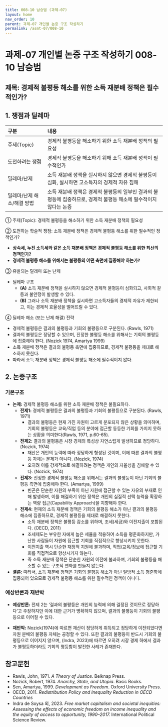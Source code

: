 ```yaml
---
title: 008-10 남승범 (과제-07)
layout: home
nav_order: 10
parent: 과제-07 개인별 논증 구조 작성하기
permalink: /asmt-07/008-10
---
```


# 과제-07 개인별 논증 구조 작성하기 008-10 남승범

## 제목: 경제적 불평등 해소를 위한 소득 재분배 정책은 필수적인가?

## 1. 쟁점과 딜레마

| 구분 | 내용 |
|:---|:---|
| 주제(Topic) | 경제적 불평등을 해소하기 위한 소득 재분배 정책의 필요성 |
| 도전하려는 쟁점 | 경제적 불평등을 해소하기 위해 소득 재분배 정책이 필수적인가 |
| 딜레마/난제 | 소득 재분배 정책을 실시하지 않으면 경제적 불평등이 심화, 실시하면 고소득자의 경제적 자유 침해 |
| 딜레마/난제 해소/해결 방법 | 소득 재분배 정책은 경제적 불평등의 일부인 결과의 불평등에 집중하므로, 경제적 불평등 해소에 필수적이지 않다는 논증 |

① 주제(Topic): 경제적 불평등을 해소하기 위한 소득 재분배 정책의 필요성

② 도전하는 학술적 쟁점: 소득 재분배 정책은 경제적 불평등 해소를 위한 필수적인 정책인가?

- **상속세, 누진 소득세와 같은 소득 재분배 정책은 경제적 불평등 해소를 위한 최선의 정책인가?**
- **경제적 불평등 해소를 위해서는 불평등의 어떤 측면에 집중해야 하는가?**

③ 유발되는 딜레마 또는 난제

- 딜레마 구조
  - **(A)** 소득 재분배 정책을 실시하지 않으면 경제적 불평등이 심화되고, 사회적 갈등과 불안정이 발생할 수 있다.
  - **(B)** 그러나 소득 재분배 정책을 실시하면 고소득자들의 경제적 자유가 제한되고, 이는 경제적 효율성을 떨어뜨릴 수 있다.

④ 딜레마 해소 (또는 난제 해결) 전략

- 경제적 불평등은 결과의 불평등과 기회의 불평등으로 구분된다. (Rawls, 1971)
- 결과의 불평등은 정당할 수 있으며, 진정한 불평등 해소를 위해서는 기회의 불평등에 집중해야 한다. (Nozick 1974, Amartya 1999)
- 소득 재분배 정책은 결과의 불평등 측면에 집중하므로, 경제적 불평등을 제대로 해소하지 못한다.
- 따라서 소득 재분배 정책은 경제적 불평등 해소에 필수적이지 않다.

## 2. 논증구조

### 기본구조

- **논제:** 경제적 불평등 해소를 위한 소득 재분배 정책은 불필요하다.
  - **전제1:** 경제적 불평등은 결과의 불평등과 기회의 불평등으로 구분된다. (Rawls, 1971)
    - 결과의 불평등은 현재 가진 자원이 고르게 분포되지 않은 상황을 의미하며, 기회의 불평등은 교육/직업 등의 분야에 접근할 동등한 기회를 가지지 못하는 상황을 의미한다(Rawls, 1971, p.60-65).
  - **전제2:** 결과의 불평등은 시장 경제의 특성상 자연스럽게 발생하므로 정당하다. (Nozick, 1974)
    - 재산은 개인의 능력에 따라 정당하게 형성된 것이며, 이에 따른 결과의 불평등 자체는 문제가 아니다. (Nozick, 1974)
    - 오히려 이를 강제적으로 해결하려는 정책은 개인의 자율성을 침해할 수 있다. (Nozick, 1974)
  - **전제3:** 진정한 경제적 불평등 해소를 위해서는 결과의 불평등이 아닌 기회의 불평등 측면에 집중해야 한다. (Amartya, 1999)
    - 빈곤은 단순한 자원의 부족이 아닌 자원에 접근할 수 있는 자유의 부재로 인해 발생하며, 이를 해결하기 위한 정책은 개인의 실질적 선택 능력을 확장하는 역량 접근(Capability Approach)을 지향해야 한다.
  - **전제4:** 현재의 소득 재분배 정책은 기회의 불평등 해소가 아닌 결과의 불평등 해소에 집중하므로, 경제적 불평등을 제대로 해결하지 못한다.
    - 소득 재분배 정책은 불평등 감소를 위하며, 조세(세금)와 이전지출이 포함된다. (OECD, 2011)
     - 조세제도는 부유한 자에게 높은 세율을 적용하여 소득을 평준화하지만, 가난한 사람들이 자원에 접근할 기회를 직접적으로 향상시키지 못한다.
     - 이전지출 역시 단순한 재정적 지원에 불과하며, 직업/교육/정보에 접근할 기회를 직접적으로 향상시키지 않는다.
     - 즉 소득 재분배 정책은 단순한 자원의 이전에 불과하며, 기회의 불평등을 해소할 수 있는 구조적 변화를 만들지 않는다.
- **결론:** 따라서, 소득 재분배 정책은 기회의 불평등 해소가 아닌 일방적 소득 평준화에 집중되어 있으므로 경제적 불평등 해소를 위한 필수적인 정책이 아니다. 

### 예상반론과 재반박

- **예상반론:** 전제 2는 ‘결과의 불평등은 개인의 능력에 의해 결정된 것이므로 정당하다’고 주장하지만 이에 대한 근거가 명확하지 않으며, 결과의 불평등이 기회의 불평등으로 이어질 수 있다.

- **재반박:** Nozick(1974)에 따르면 재산이 정당하게 취득되고 정당하게 이전되었다면 자원 분배의 불평등 자체는 공정할 수 있다. 또한 결과의 불평등이 반드시 기회의 불평등으로 이어지지 않으며, (Indra, 2023)에 따르면 오히려 시장 경제 하에서 결과가 불평등하더라도 기회의 평등함이 발전한 사례가 존재한다.

## 참고문헌

- Rawls, John, 1971. *A Theory of Justice*. Belknap Press.
- Nozick, Robert, 1974. *Anarchy, State, and Utopia*. Basic Books.
- Sen, Amartya, 1999. *Development as Freedom*. Oxford University Press.
- OECD, 2011. *Redistribution Policy and Inequality Reduction in OECD Countries*
- Indra de Soysa 외, 2023. *Free market capitalism and societal inequities: Assessing the effects of economic freedom on income inequality and the equity of access to opportunity, 1990–2017.* International Political Science Review.